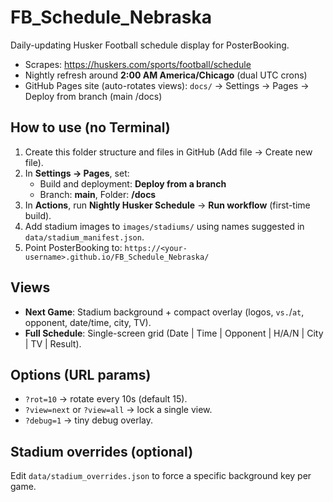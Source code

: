 # FB_Schedule_Nebraska

Daily-updating Husker Football schedule display for PosterBooking.

- Scrapes: https://huskers.com/sports/football/schedule
- Nightly refresh around **2:00 AM America/Chicago** (dual UTC crons)
- GitHub Pages site (auto-rotates views): `docs/` → Settings → Pages → Deploy from branch (main /docs)

## How to use (no Terminal)

1. Create this folder structure and files in GitHub (Add file → Create new file).
2. In **Settings → Pages**, set:
   - Build and deployment: **Deploy from a branch**
   - Branch: **main**, Folder: **/docs**
3. In **Actions**, run **Nightly Husker Schedule** → **Run workflow** (first-time build).
4. Add stadium images to `images/stadiums/` using names suggested in `data/stadium_manifest.json`.
5. Point PosterBooking to: `https://<your-username>.github.io/FB_Schedule_Nebraska/`

## Views

- **Next Game**: Stadium background + compact overlay (logos, `vs.`/`at`, opponent, date/time, city, TV).
- **Full Schedule**: Single-screen grid (Date | Time | Opponent | H/A/N | City | TV | Result).

## Options (URL params)

- `?rot=10` → rotate every 10s (default 15).
- `?view=next` or `?view=all` → lock a single view.
- `?debug=1` → tiny debug overlay.

## Stadium overrides (optional)

Edit `data/stadium_overrides.json` to force a specific background key per game.
